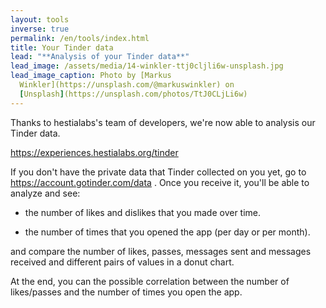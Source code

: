 ```yaml
---
layout: tools
inverse: true
permalink: /en/tools/index.html
title: Your Tinder data
lead: "**Analysis of your Tinder data**"
lead_image: /assets/media/14-winkler-ttj0cljli6w-unsplash.jpg
lead_image_caption: Photo by [Markus
  Winkler](https://unsplash.com/@markuswinkler) on
  [Unsplash](https://unsplash.com/photos/TtJ0CLjLi6w)
---
```

Thanks to hestialabs's team of developers, we're now able to analysis our
Tinder data.


<https://experiences.hestialabs.org/tinder>


If you don't have  the private data that Tinder collected on you yet,  go to <https://account.gotinder.com/data> . Once you receive it, you'll be able to analyze and see:


* the number of likes and dislikes that you made over time.

* the number of times that you opened the app (per day or per month).


and compare the number of likes, passes, messages sent and messages received and different pairs of values in a donut chart.


At the end, you can the possible correlation between the number of likes/passes and the number of times you open the app.
